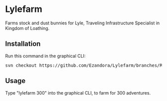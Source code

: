Lylefarm
=====
Farms stock and dust bunnies for Lyle, Traveling Infrastructure Specialist in Kingdom of Loathing.



Installation
----------------
Run this command in the graphical CLI:
<pre>
svn checkout https://github.com/Ezandora/Lylefarm/branches/Release/
</pre>



Usage
----------------
Type "lylefarm 300" into the graphical CLI, to farm for 300 adventures.